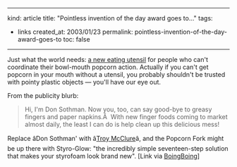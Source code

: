 -----
kind: article
title: "Pointless invention of the day award goes to&#8230;"
tags:
- links
created_at: 2003/01/23
permalink: pointless-invention-of-the-day-award-goes-to
toc: false
-----

<p>Just what the world needs: <a href="http://www.popcornfork.com/" title="The amazing popcorn fork">a new eating utensil</a> for people who can't coordinate their bowl-mouth popcorn action. Actually if you can't get popcorn in your mouth without a utensil, you probably shouldn't be trusted with pointy plastic objects &mdash; you'll have our eye out.</p>

 <p>From the publicity blurb:</p>

 <blockquote>Hi, I'm Don Sothman. Now you, too, can say good-bye to greasy fingers and paper napkins.Â  With new finger foods coming to market almost daily, the least I can do is help clean up this delicious mess! </blockquote>

 <p>Replace âDon Sothman' with â<a href="http://www.snpp.com/guides/troy.mcclure.html" title="Troy McClure">Troy McClure</a>â, and the Popcorn Fork might be up there with Styro-Glow: "the incredibly simple seventeen-step solution that makes your styrofoam look brand new". [Link via <a href="http://www.boingboing.net">BoingBoing</a>]</p>


